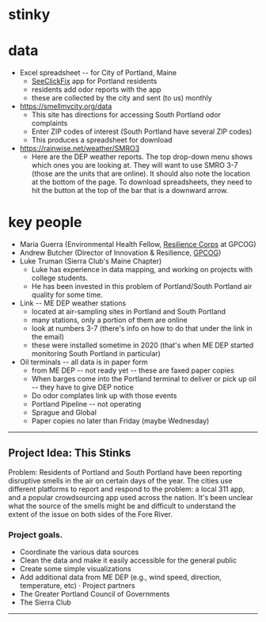 # stinky

# data

* Excel spreadsheet -- for City of Portland, Maine
  * [SeeClickFix](https://seeclickfix.com/portland_2) app for Portland residents
  * residents add odor reports with the app
  * these are collected by the city and sent (to us) monthly
* https://smellmycity.org/data
  * This site has directions for accessing South Portland odor complaints
  * Enter ZIP codes of interest (South Portland have several ZIP codes) 
  * This produces a spreadsheet for download
* https://rainwise.net/weather/SMRO3
  * Here are the DEP weather reports. The top drop-down menu shows which ones you are looking at. They will want to use SMRO 3-7 (those are the units that are online). It should also note the location at the bottom of the page. To download spreadsheets, they need to hit the button at the top of the bar that is a downward arrow.

# key people

* Maria Guerra (Environmental Health Fellow, [Resilience Corps](https://www.gpcog.org/472/Resilience-Corps) at GPCOG)
* Andrew Butcher (Director of Innovation & Resilience, [GPCOG](https://www.gpcog.org))
* Luke Truman (Sierra Club's Maine Chapter)
  * Luke has experience in data mapping, and working on projects with college students.
  * He has been invested in this problem of Portland/South Portland air quality for some time.
* Link -- ME DEP weather stations
  * located at air-sampling sites in Portland and South Portland
  * many stations, only a portion of them are online
  * look at numbers 3-7 (there's info on how to do that under the link in the email)
  * these were installed sometime in 2020 (that's when ME DEP started monitoring South Portland in particular)
* Oil terminals -- all data is in paper form
  * from ME DEP -- not ready yet -- these are faxed paper copies
  * When barges come into the Portland terminal to deliver or pick up oil -- they have to give DEP notice
  * Do odor complates link up with those events
  * Portland Pipeline -- not operating
  * Sprague and Global
  * Paper copies  no later than Friday (maybe Wednesday)

---

## Project Idea: This Stinks

Problem: Residents of Portland and South Portland have been reporting disruptive smells in the air on certain days of the year. The cities use different platforms to report and respond to the problem: a local 311 app, and a popular crowdsourcing app used across the nation. It's been unclear what the source of the smells might be and difficult to understand the extent of the issue on both sides of the Fore River.

### Project goals.

* Coordinate the various data sources
* Clean the data and make it easily accessible for the general public
* Create some simple visualizations
* Add additional data from ME DEP (e.g., wind speed, direction, temperature, etc)
· Project partners
* The Greater Portland Council of Governments
* The Sierra Club

---
